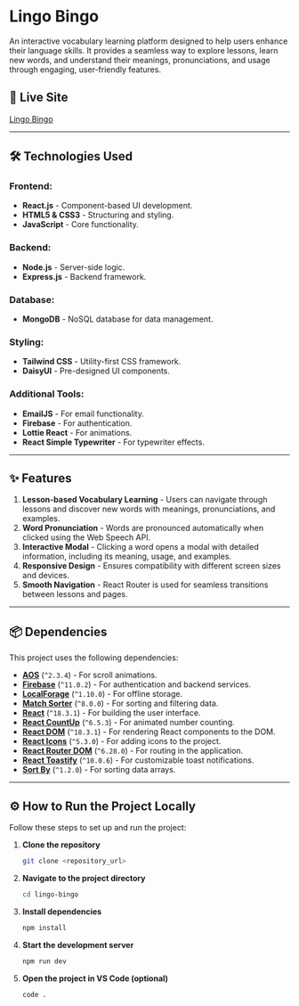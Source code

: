 # Lingo Bingo

An interactive vocabulary learning platform designed to help users enhance their language skills. It provides a seamless way to explore lessons, learn new words, and understand their meanings, pronunciations, and usage through engaging, user-friendly features.

## 🚀 Live Site
[Lingo Bingo](https://merry-cranachan-78aeb0.netlify.app)

---

## 🛠️ Technologies Used

### Frontend:
- **React.js** - Component-based UI development.
- **HTML5 & CSS3** - Structuring and styling.
- **JavaScript** - Core functionality.

### Backend:
- **Node.js** - Server-side logic.
- **Express.js** - Backend framework.

### Database:
- **MongoDB** - NoSQL database for data management.

### Styling:
- **Tailwind CSS** - Utility-first CSS framework.
- **DaisyUI** - Pre-designed UI components.

### Additional Tools:
- **EmailJS** - For email functionality.
- **Firebase** - For authentication.
- **Lottie React** - For animations.
- **React Simple Typewriter** - For typewriter effects.

---

## ✨ Features
1. **Lesson-based Vocabulary Learning** - Users can navigate through lessons and discover new words with meanings, pronunciations, and examples.
2. **Word Pronunciation** - Words are pronounced automatically when clicked using the Web Speech API.
3. **Interactive Modal** - Clicking a word opens a modal with detailed information, including its meaning, usage, and examples.
4. **Responsive Design** - Ensures compatibility with different screen sizes and devices.
5. **Smooth Navigation** - React Router is used for seamless transitions between lessons and pages.

---

## 📦 Dependencies
This project uses the following dependencies:

- **[AOS](https://michalsnik.github.io/aos/)** (`^2.3.4`) - For scroll animations.
- **[Firebase](https://firebase.google.com/)** (`^11.0.2`) - For authentication and backend services.
- **[LocalForage](https://localforage.github.io/localForage/)** (`^1.10.0`) - For offline storage.
- **[Match Sorter](https://github.com/kentcdodds/match-sorter)** (`^8.0.0`) - For sorting and filtering data.
- **[React](https://reactjs.org/)** (`^18.3.1`) - For building the user interface.
- **[React CountUp](https://react-countup.now.sh/)** (`^6.5.3`) - For animated number counting.
- **[React DOM](https://reactjs.org/docs/react-dom.html)** (`^18.3.1`) - For rendering React components to the DOM.
- **[React Icons](https://react-icons.github.io/react-icons/)** (`^5.3.0`) - For adding icons to the project.
- **[React Router DOM](https://reactrouter.com/)** (`^6.28.0`) - For routing in the application.
- **[React Toastify](https://fkhadra.github.io/react-toastify/)** (`^10.0.6`) - For customizable toast notifications.
- **[Sort By](https://www.npmjs.com/package/sort-by)** (`^1.2.0`) - For sorting data arrays.

---

## ⚙️ How to Run the Project Locally

Follow these steps to set up and run the project:

1. **Clone the repository**  
   ```sh
   git clone <repository_url>
2. **Navigate to the project directory**  
   ```sh
   cd lingo-bingo

3. **Install dependencies**  
   ```sh
   npm install

4. **Start the development server**  
   ```sh
   npm run dev

5. **Open the project in VS Code (optional)**  
   ```sh
   code .

   
   
